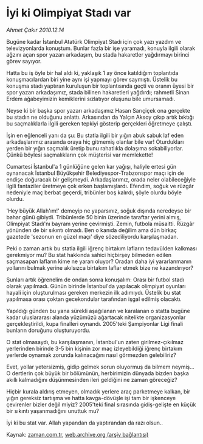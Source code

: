 # İyi ki Olimpiyat Stadı var

*Ahmet Çakır 2010.12.14*

<td class="columnist-detail">
<p>Bugüne kadar İstanbul Atatürk Olimpiyat Stadı için çok yazı yazdım ve televizyonlarda konuştum. Bunlar fazla bir işe yaramadı, konuyla ilgili olarak ağzını açan spor yazarı arkadaşım, bu stada hakaretler yağdırmayı birinci görev sayıyor.</p>
<p>
<div id="haberMetinDiv">
<p>Hatta bu iş öyle bir hal aldı ki, yaklaşık 1 ay önce katıldığım toplantıda konuşmacılardan biri yine aynı işi yapmayı görev saymıştı. Üstelik bu konuşma stadı yaptıran kuruluşun bir toplantısında geçti ve oranın üyesi bir spor yazarı arkadaşımız, stada bilinen hakaretleri yağdırdı; rahmetli Sinan Erdem ağabeyimizin kemiklerini sızlatıyor oluşunu bile umursamadı.
<p>Neyse ki bir başka spor yazarı arkadaşımız Hasan Sarıçiçek ona gerçekte bu stadın ne olduğunu anlattı. Arkasından da Yalçın Aksoy çıkıp artık bıktığı bu saçmalıklarla ilgili gereken tepkiyi gösterip gerçekleri öğretmeye çalıştı.
<p>İşin en eğlenceli yanı da şu: Bu statla ilgili bir yığın abuk sabuk laf eden arkadaşlarımız arasında oraya hiç gitmemiş olanlar bile var! Oturdukları yerden bir yığın saçmalık üretip bunu rahatlıkla dolaşıma sokabiliyorlar. Çünkü böylesi saçmalıkların çok müşterisi var memlekette!
<p>Cumartesi İstanbul'a 1 günlüğüne gelen kar yağışı, haliyle ertesi gün oynanacak İstanbul Büyükşehir Belediyespor-Trabzonspor maçı için de endişe doğuracak bir gelişmeydi. Arkadaşlarımız, orada neler olabileceğiyle ilgili fantaziler üretmeye çok erken başlamışlardı. Efendim, soğuk ve rüzgâr nedeniyle maç berbat geçerdi, tribünler boş kalırdı, şöyle olurdu böyle olurdu.
<p>'Hey büyük Allah'ım!' demeyip ne yaparsınız, soğuk dışında neredeyse bir bahar günü gibiydi. Tribünlerde 50 binin üzerinde taraftar yerini almış, Olimpiyat Stadı'nı bayram yerine çevirmişti. Zemin, futbola müsaitti. Rüzgâr yönünden de bir sıkıntı olmadı. Ben o kanıda değilim ama dün birkaç gazetede 'sezonun en güzel maçı' diye sözediliyordu karşılaşmadan.
<p>Peki o zaman artık bu statla ilgili iğrenç birtakım lafların tedavülden kalkması gerekmiyor mu? Bu stat hakkında sahici hiçbirşey bilmeden edilen saçmasapan lafların kime ne yararı oluyor? Oradan daha iyi yararlanmanın yollarını bulmak yerine akılsızca birtakım laflar etmek bize ne kazandırıyor?
<p>Şunları artık öğrenelim de ondan sonra konuşalım: Orası bir futbol stadı olarak yapılmadı. Günün birinde İstanbul'da yapılacak olimpiyat oyunları hayali için oluşturulması gereken merkezin ilk adımıydı. Üstelik bu stat yapılmasa orası çoktan gecekondular tarafından işgal edilmiş olacaktı.
<p>Yapıldığı günden bu yana sürekli aşağılanan ve karalanan o statta bugüne kadar uluslararası alanda yüzümüzü ağartacak nitelikte organizasyonlar gerçekleştirildi, kupa finalleri oynandı. 2005'teki Şampiyonlar Ligi finali bunların doruğunu oluşturuyordu.
<p>O stat olmasaydı, bu karşılaşmanın, İstanbul'un zaten girilmez-çıkılmaz yerlerinden birinde 3-5 bin kişinin zor maç izleyebildiği iğrenç birtakım yerlerde oynamak zorunda kalınacağını nasıl görmezden gelebiliriz?
<p>Evet, yollar yetersizmiş, gidip gelmek sorun oluyormuş da bilmem neymiş... O dertlerin çok büyük bir bölümünün, herbirimizin dünyada bizden başka akıllı kalmadığını düşünmesinden ileri geldiğini ne zaman göreceğiz?
<p>Hiçbir kurala aldırış etmeyen, olmadık yerlere araç parketmeye kalkan, bir yığın gereksiz tartışma ve hatta kavga-dövüşle işi tam bir işkenceye çevirenler bizler değil miyiz? 2005'teki final sırasında gidiş-gelişte en küçük bir sıkıntı yaşanmadığını unuttuk mu?
<p>İyi ki bu stat var. Allah yapandan da yaptırandan da razı olsun..</p></p></p></p></p></p></p></p></p></p></p></p></div>
</p>
<a href="http://web.archive.org/web/20101225062748/mailto:a.cakir@zaman.com.tr">
</a></td>

Kaynak: [zaman.com.tr](http://zaman.com.tr/yazar.do?yazino=1064952), [web.archive.org (arşiv bağlantısı)](http://web.archive.org/web/20101225062748/http://www.zaman.com.tr:80/yazar.do?yazino=1064952)
